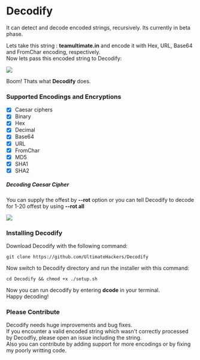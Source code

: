 # Decodify
It can detect and decode encoded strings, recursively. Its currently in beta phase.

Lets take this string : <b>teamultimate.in</b> and encode it with Hex, URL, Base64 and FromChar encoding, respectively.<br>
Now lets pass this encoded string to Decodify:

<img src='https://i.imgur.com/toXdaa1.png' />

Boom! Thats what <b>Decodify</b> does.

### Supported Encodings and Encryptions
- [x] Caesar ciphers
- [x] Binary
- [x] Hex
- [x] Decimal
- [x] Base64
- [x] URL
- [x] FromChar
- [x] MD5
- [x] SHA1
- [x] SHA2

##### Decoding Caesar Cipher
You can supply the offest by <b>--rot</b> option or you can tell Decodify to decode for 1-20 offest by using <b>--rot all</b>

<img src='https://i.imgur.com/uuoTgua.png' />

### Installing Decodify
Download Decodify with the following command:
```
git clone https://github.com/UltimateHackers/Decodify
```
Now switch to Decodify directory and run the installer with this command:
```
cd Decodify && chmod +x ./setup.sh
```
Now you can run decodify by entering <b>dcode</b> in your terminal.<br>
Happy decoding!

### Please Contribute
Decodify needs huge improvements and bug fixes.<br>
If you encounter a valid encoded string which wasn't correctly processed by Decodfiy, please open an issue including the string.<br>
Also you can contribute by adding support for more encodings or by fixing my poorly writting code.
